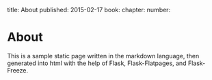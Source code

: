 title: About
published: 2015-02-17
book:
chapter:
number:

# About
This is a sample static page written in the markdown language, then generated into html with the help of Flask, Flask-Flatpages, and Flask-Freeze.
